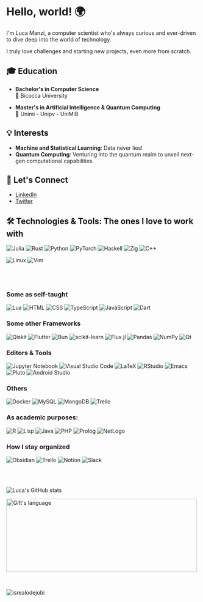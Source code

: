 # Hello, world! 🌍

I'm Luca Manzi, a computer scientist who's always curious and ever-driven to dive deep into the world of technology.

I truly love challenges and starting new projects, even more from scratch.

<!-- code gif-->
<!-- <img align="right" alt="GIF" src="./giphy.gif" width="200" /> -->


## 🎓 Education

- **Bachelor's in Computer Science**  
  🏫 Bicocca University

- **Master's in Artificial Intelligence & Quantum Computing**  
  🏫 Unimi - Unipv - UniMiB

## 💡 Interests

- **Machine and Statistical Learning**: Data never lies! 
- **Quantum Computing**: Venturing into the quantum realm to unveil next-gen computational capabilities.

## 🤝 Let's Connect

- [LinkedIn](Your_LinkedIn_Profile_Link)
- [Twitter](Your_Twitter_Profile_Link)

## 🛠 Technologies & Tools: The ones I love to work with

![Julia](https://img.shields.io/badge/-Julia-9558B2?style=flat&logo=julia&logoColor=white)
![Rust](https://img.shields.io/badge/-Rust-black?style=flat&logo=Rust)
![Python](https://img.shields.io/badge/Python-%23CC342D?style=flat&logo=python&logoColor=white)
![PyTorch](https://img.shields.io/badge/-PyTorch-EE4C2C?style=flat&logo=pytorch&logoColor=white)
![Haskell](https://img.shields.io/badge/-Haskell-5D4F85?style=flat&logo=haskell)
![Zig](https://img.shields.io/badge/-Zig-EC4A3F?style=flat&logo=zig)
![C++](https://img.shields.io/badge/-C++-00599C?style=flat&logo=c%2B%2B)

![Linux](https://img.shields.io/badge/-Linux-FCC624?style=flat&logo=linux&logoColor=black)
![Vim](https://img.shields.io/badge/-Vim-019733?style=flat&logo=vim&logoColor=white)
<p>
  <br><br>
</p>

### Some as self-taught

![Lua](https://img.shields.io/badge/-Lua-2C2D72?style=flat&logo=lua&logoColor=white)
![HTML](https://img.shields.io/badge/-HTML-E34F26?style=flat&logo=html5&logoColor=white)
![CSS](https://img.shields.io/badge/-CSS-1572B6?style=flat&logo=css3&logoColor=white)
![TypeScript](https://img.shields.io/badge/TypeScript%20-%23007ACC.svg?&style=flat&logo=typescript&logoColor=white)
![JavaScript](https://img.shields.io/badge/javascript-%23323330.svg?style=flat&logo=javascript&logoColor=%23F7DF1E)
![Dart](https://img.shields.io/badge/-Dart-0175C2?style=flat&logo=dart)

### Some other Frameworks

![Qiskit](https://img.shields.io/badge/Qiskit-%236929C4.svg?style=flat&logo=Qiskit&logoColor=white)
![Flutter](https://img.shields.io/badge/-Flutter-02569B?style=flat&logo=flutter)
![Bun](https://img.shields.io/badge/Bun%20-%23FA0F00.svg?&style=flat&logo=Bun&logoColor=white)
![scikit-learn](https://img.shields.io/badge/scikit--learn-%23F7931E.svg?style=flat&logo=scikit-learn&logoColor=white)
![Flux.jl](https://img.shields.io/badge/-Flux.jl-9558B2?style=flat&logo=julia&logoColor=white)
![Pandas](https://img.shields.io/badge/Pandas-%23E4405F.svg?style=flat&logo=pandas&logoColor=white)
![NumPy](https://img.shields.io/badge/Numpy-%23013243.svg?style=flat&logo=numpy&logoColor=white)
![Qt](https://img.shields.io/badge/Qt-%23217346.svg?style=flat&logo=Qt&logoColor=white)

### Editors & Tools

![Jupyter Notebook](https://img.shields.io/badge/Jupyter_Notebook-%23FA0F00.svg?style=flat&logo=jupyter&logoColor=white)
![Visual Studio Code](https://img.shields.io/badge/Visual%20Studio%20Code-0078d7.svg?style=flat&logo=visual-studio-code&logoColor=white)
![LaTeX](https://img.shields.io/badge/LaTeX-%23008080.svg?style=flat&logo=latex&logoColor=white)
![RStudio](https://img.shields.io/badge/RStudio-4285F4?style=flat&logo=rstudio&logoColor=white)
![Emacs](https://img.shields.io/badge/-Emacs-7F5AB6?style=flat&logo=gnu-emacs&logoColor=white)
![Pluto](https://img.shields.io/badge/-Pluto-9558B2?style=flat&logo=julia&logoColor=white)
![Android Studio](https://img.shields.io/badge/Android%20Studio-3DDC84.svg?style=flat&logo=android-studio&logoColor=white)
### Others

![Docker](https://img.shields.io/badge/-Docker-2496ED?style=flat&logo=docker&logoColor=white)
![MySQL](https://img.shields.io/badge/-MySQL-4479A1?style=flat&logo=mysql&logoColor=white)
![MongoDB](https://img.shields.io/badge/MongoDB-%234ea94b.svg?style=flat&logo=mongodb&logoColor=white)
![Trello](https://img.shields.io/badge/Trello-%23026AA7.svg?style=flat&logo=Trello&logoColor=white)

### As academic purposes:
![R](https://img.shields.io/badge/R-%23276DC3.svg?style=flat&logo=r&logoColor=white)
![Lisp](https://img.shields.io/badge/-Lisp-3E8687?style=flat&logo=lisp)
![Java](https://img.shields.io/badge/Java-%23ED8B00.svg?style=flat&logo=openjdk&logoColor=white)
![PHP](https://img.shields.io/badge/php-%23777BB4.svg?style=flate&logo=php&logoColor=white)
![Prolog](https://img.shields.io/badge/-Prolog-7E354D?style=flat)
![NetLogo](https://img.shields.io/badge/-NetLogo-FF7F00?style=flat)

### How I stay organized

![Obsidian](https://img.shields.io/badge/Obsidian-%23483699.svg?style=flat&logo=obsidian&logoColor=white)
![Trello](https://img.shields.io/badge/Trello-%23026AA7.svg?style=flat&logo=Trello&logoColor=white)
![Notion](https://img.shields.io/badge/Notion-%23000000.svg?style=flat&logo=notion&logoColor=white)
![Slack](https://img.shields.io/badge/Slack-4A154B?style=flat&logo=slack&logoColor=white)

<p>
  <br><br>
</p>



![Luca's GitHub stats](https://github-readme-stats.vercel.app/api?username=arcticronin&show_icons=true&hide_border=true)
<!-- language -->
<p>
<img align="center" src="https://github-readme-stats.vercel.app/api/top-langs?username=arcticronin&langs_count=10&show_icons=true&locale=en&layout=compact&theme=light" alt="Gift's language" height="192px"  width="500px"/>
</p>

<!-- Profile Views -->
<br>
<p align="left"> <img src="https://komarev.com/ghpvc/?username=arcticronin&label=Profile%20views&color=0e75b6&style=flat" alt="isrealodejobi" />
</p>
<br>


